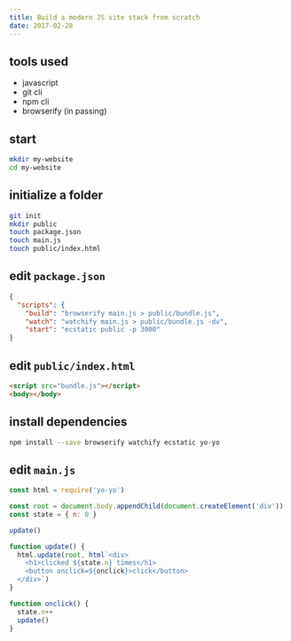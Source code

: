 ```yaml
---
title: Build a modern JS site stack from scratch
date: 2017-02-28
---
```


## tools used

* javascript
* git cli
* npm cli
* browserify (in passing)

## start

```bash
mkdir my-website
cd my-website
```

## initialize a folder

```bash
git init
mkdir public
touch package.json
touch main.js
touch public/index.html
```

## edit `package.json`

```json
{
  "scripts": {
    "build": "browserify main.js > public/bundle.js",
    "watch": "watchify main.js > public/bundle.js -dv",
    "start": "ecstatic public -p 3000"
}
```

## edit `public/index.html`

```html
<script src="bundle.js"></script>
<body></body>
```

## install dependencies

```bash
npm install --save browserify watchify ecstatic yo-yo
```

## edit `main.js`

```js
const html = require('yo-yo')

const root = document.body.appendChild(document.createElement('div'))
const state = { n: 0 }

update()

function update() {
  html.update(root, html`<div>
    <h1>clicked ${state.n} times</h1>
    <button onclick=${onclick}>click</button>
  </div>`)
}

function onclick() {
  state.n++
  update()
}
```
